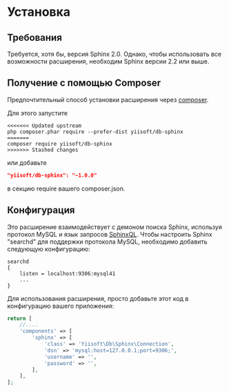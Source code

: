 Установка
============

## Требования

Требуется, хотя бы, версия Sphinx 2.0. Однако, чтобы использовать все возможности расширения, необходим Sphinx версии 2.2 или выше.

## Получение с помощью Composer

Предпочтительный способ установки расширения через [composer](https://getcomposer.org/download/).

Для этого запустите

```
<<<<<<< Updated upstream
php composer.phar require --prefer-dist yiisoft/db-sphinx
=======
composer require yiisoft/db-sphinx
>>>>>>> Stashed changes
```

или добавьте

```json
"yiisoft/db-sphinx": "~1.0.0"
```

в секцию require вашего composer.json.

## Конфигурация

Это расширение взаимодействует с демоном поиска Sphinx, используя протокол MySQL и язык запросов [SphinxQL](https://sphinxsearch.com/docs/current.html#sphinxql).
Чтобы настроить Sphinx "searchd" для поддержки протокола MySQL, необходимо добавить следующую конфигурацию:

```
searchd
{
    listen = localhost:9306:mysql41
    ...
}
```

Для использования расширения, просто добавьте этот код в конфигурацию вашего приложения:

```php
return [
    //....
    'components' => [
        'sphinx' => [
            'class' => 'Yiisoft\Db\Sphinx\Connection',
            'dsn' => 'mysql:host=127.0.0.1;port=9306;',
            'username' => '',
            'password' => '',
        ],
    ],
];
```
